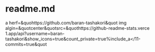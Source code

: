 # readme.md
a herf=&quohttps://github.com/baran-tashakori&quot
img algin=&quotcenter&quotsrc=&quothttps://github-readme-stats.verce
1.app/api?username=baran-tashakori&show_icons=true&count_private=true%include_a</11-commits=true&quot<a/>
